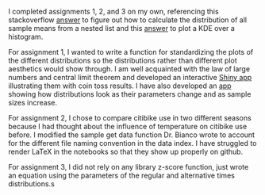 I completed assignments 1, 2, and 3 on my own, referencing this stackoverflow 
[answer](https://stackoverflow.com/questions/11963711/what-is-the-most-efficient-way-to-search-nested-lists-in-python#11963810)
to figure out how to calculate the distribution of all sample means from a nested list and this 
[answer](https://stackoverflow.com/questions/46889189/plot-a-density-function-above-a-histogram) to plot a KDE over a histogram.

For assignment 1, I wanted to write a function for standardizing the plots of the different distributions so the distributions rather than
different plot aesthetics would show through. I am well acquainted with the law of large numbers and central limit theorem and developed 
an interactive [Shiny app](https://ukacz.shinyapps.io/asymptotics) illustrating them with coin toss results. I have also developed an [app](https://ukacz.shinyapps.io/distributions) showing how distributions look as their parameters change and as sample sizes increase.

For assignment 2, I chose to compare citibike use in two different seasons because I had thought about the influence of temperature on citibike use before. 
I modified the sample get data function Dr. Bianco wrote to account for the different file naming convention in the data index. 
I have struggled to render LaTeX in the notebooks so that they show up properly on github.

For assignment 3, I did not rely on any library z-score function, just wrote an equation using the parameters of the regular and alternative times distributions.s     

